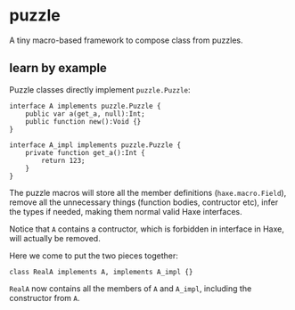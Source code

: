 # puzzle

A tiny macro-based framework to compose class from puzzles.

## learn by example

Puzzle classes directly implement `puzzle.Puzzle`:

```
interface A implements puzzle.Puzzle {
	public var a(get_a, null):Int;
	public function new():Void {}
}

interface A_impl implements puzzle.Puzzle {
	private function get_a():Int {
		return 123;
	}
}
```

The puzzle macros will store all the member definitions (`haxe.macro.Field`), remove all the unnecessary things (function bodies, contructor etc), infer the types if needed, making them normal valid Haxe interfaces.

Notice that `A` contains a contructor, which is forbidden in interface in Haxe, will actually be removed.

Here we come to put the two pieces together:

```
class RealA implements A, implements A_impl {}
```

`RealA` now contains all the members of `A` and `A_impl`, including the constructor from `A`.